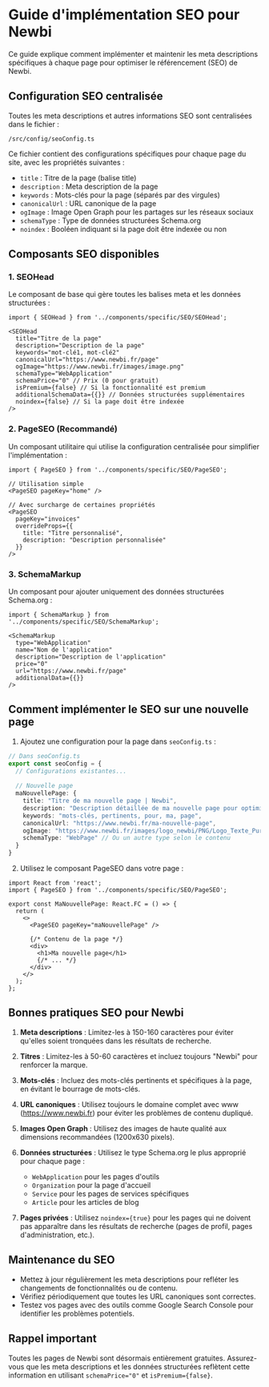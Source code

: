 # Guide d'implémentation SEO pour Newbi

Ce guide explique comment implémenter et maintenir les meta descriptions spécifiques à chaque page pour optimiser le référencement (SEO) de Newbi.

## Configuration SEO centralisée

Toutes les meta descriptions et autres informations SEO sont centralisées dans le fichier :
```
/src/config/seoConfig.ts
```

Ce fichier contient des configurations spécifiques pour chaque page du site, avec les propriétés suivantes :
- `title` : Titre de la page (balise title)
- `description` : Meta description de la page
- `keywords` : Mots-clés pour la page (séparés par des virgules)
- `canonicalUrl` : URL canonique de la page
- `ogImage` : Image Open Graph pour les partages sur les réseaux sociaux
- `schemaType` : Type de données structurées Schema.org
- `noindex` : Booléen indiquant si la page doit être indexée ou non

## Composants SEO disponibles

### 1. SEOHead

Le composant de base qui gère toutes les balises meta et les données structurées :
```tsx
import { SEOHead } from '../components/specific/SEO/SEOHead';

<SEOHead
  title="Titre de la page"
  description="Description de la page"
  keywords="mot-clé1, mot-clé2"
  canonicalUrl="https://www.newbi.fr/page"
  ogImage="https://www.newbi.fr/images/image.png"
  schemaType="WebApplication"
  schemaPrice="0" // Prix (0 pour gratuit)
  isPremium={false} // Si la fonctionnalité est premium
  additionalSchemaData={{}} // Données structurées supplémentaires
  noindex={false} // Si la page doit être indexée
/>
```

### 2. PageSEO (Recommandé)

Un composant utilitaire qui utilise la configuration centralisée pour simplifier l'implémentation :
```tsx
import { PageSEO } from '../components/specific/SEO/PageSEO';

// Utilisation simple
<PageSEO pageKey="home" />

// Avec surcharge de certaines propriétés
<PageSEO 
  pageKey="invoices" 
  overrideProps={{
    title: "Titre personnalisé",
    description: "Description personnalisée"
  }}
/>
```

### 3. SchemaMarkup

Un composant pour ajouter uniquement des données structurées Schema.org :
```tsx
import { SchemaMarkup } from '../components/specific/SEO/SchemaMarkup';

<SchemaMarkup
  type="WebApplication"
  name="Nom de l'application"
  description="Description de l'application"
  price="0"
  url="https://www.newbi.fr/page"
  additionalData={{}}
/>
```

## Comment implémenter le SEO sur une nouvelle page

1. Ajoutez une configuration pour la page dans `seoConfig.ts` :
```typescript
// Dans seoConfig.ts
export const seoConfig = {
  // Configurations existantes...
  
  // Nouvelle page
  maNouvellePage: {
    title: "Titre de ma nouvelle page | Newbi",
    description: "Description détaillée de ma nouvelle page pour optimiser le référencement.",
    keywords: "mots-clés, pertinents, pour, ma, page",
    canonicalUrl: "https://www.newbi.fr/ma-nouvelle-page",
    ogImage: "https://www.newbi.fr/images/logo_newbi/PNG/Logo_Texte_Purple.png",
    schemaType: "WebPage" // Ou un autre type selon le contenu
  }
}
```

2. Utilisez le composant PageSEO dans votre page :
```tsx
import React from 'react';
import { PageSEO } from '../components/specific/SEO/PageSEO';

export const MaNouvellePage: React.FC = () => {
  return (
    <>
      <PageSEO pageKey="maNouvellePage" />
      
      {/* Contenu de la page */}
      <div>
        <h1>Ma nouvelle page</h1>
        {/* ... */}
      </div>
    </>
  );
};
```

## Bonnes pratiques SEO pour Newbi

1. **Meta descriptions** : Limitez-les à 150-160 caractères pour éviter qu'elles soient tronquées dans les résultats de recherche.

2. **Titres** : Limitez-les à 50-60 caractères et incluez toujours "Newbi" pour renforcer la marque.

3. **Mots-clés** : Incluez des mots-clés pertinents et spécifiques à la page, en évitant le bourrage de mots-clés.

4. **URL canoniques** : Utilisez toujours le domaine complet avec www (https://www.newbi.fr) pour éviter les problèmes de contenu dupliqué.

5. **Images Open Graph** : Utilisez des images de haute qualité aux dimensions recommandées (1200x630 pixels).

6. **Données structurées** : Utilisez le type Schema.org le plus approprié pour chaque page :
   - `WebApplication` pour les pages d'outils
   - `Organization` pour la page d'accueil
   - `Service` pour les pages de services spécifiques
   - `Article` pour les articles de blog

7. **Pages privées** : Utilisez `noindex={true}` pour les pages qui ne doivent pas apparaître dans les résultats de recherche (pages de profil, pages d'administration, etc.).

## Maintenance du SEO

- Mettez à jour régulièrement les meta descriptions pour refléter les changements de fonctionnalités ou de contenu.
- Vérifiez périodiquement que toutes les URL canoniques sont correctes.
- Testez vos pages avec des outils comme Google Search Console pour identifier les problèmes potentiels.

## Rappel important

Toutes les pages de Newbi sont désormais entièrement gratuites. Assurez-vous que les meta descriptions et les données structurées reflètent cette information en utilisant `schemaPrice="0"` et `isPremium={false}`.
